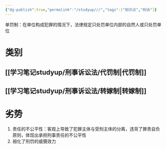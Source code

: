 ```yaml
---
{"dg-publish":true,"permalink":"/studyup///","tags":["知识点","刑诉"]}
---
```


单罚制：在单位构成犯罪的情况下，法律规定只处罚单位内部的自然人或只处罚单位
# 类别
## [[学习笔记studyup/刑事诉讼法/代罚制\|代罚制]]
## [[学习笔记studyup/刑事诉讼法/转嫁制\|转嫁制]]
# 劣势
1. 责任的不公平性：客观上导致了犯罪主体与受刑主体的分离，违背了罪责自负原则，体现出承担刑事责任的不公平性
2. 弱化了刑罚的威慑效力